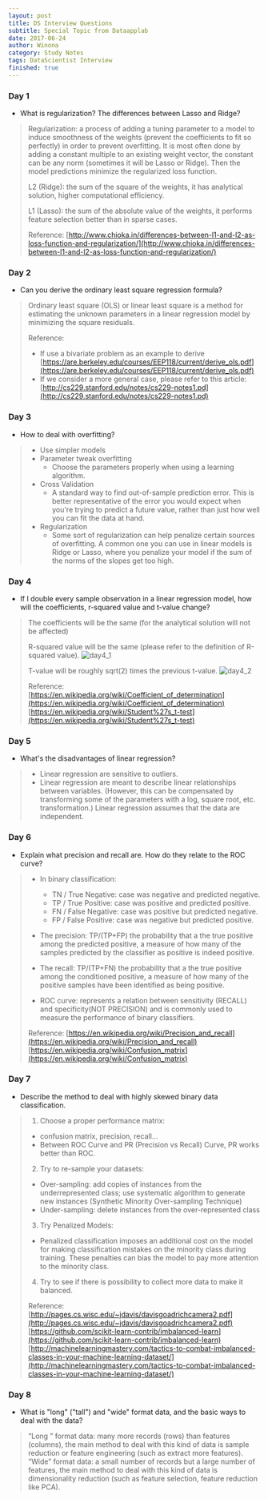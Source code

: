 ```yaml
---
layout: post
title: DS Interview Questions
subtitle: Special Topic from Dataapplab
date: 2017-06-24
author: Winona
category: Study Notes
tags: DataScientist Interview
finished: true
---
```



### Day 1

- What is regularization? The differences between Lasso and Ridge?
> Regularization: a process of adding a tuning parameter to a model to induce smoothness of the weights (prevent the coefficients to fit so perfectly) in order to prevent overfitting. It is most often done by adding a constant multiple to an existing weight vector, the constant can be any norm (sometimes it will be Lasso or Ridge). Then the model predictions minimize the regularized loss function.
>
> L2 (Ridge): the sum of the square of the weights, it has analytical solution, higher computational efficiency.
>
> L1 (Lasso): the sum of the absolute value of the weights, it performs feature selection better than in sparse cases.
>
> Reference:
> [http://www.chioka.in/differences-between-l1-and-l2-as-loss-function-and-regularization/](http://www.chioka.in/differences-between-l1-and-l2-as-loss-function-and-regularization/)


### Day 2

- Can you derive the ordinary least square regression formula?
> Ordinary least square (OLS) or linear least square is a method for estimating the unknown parameters in a linear regression model by minimizing the square residuals.
>
> Reference:
> - If use a bivariate problem as an example to derive
> [https://are.berkeley.edu/courses/EEP118/current/derive_ols.pdf](https://are.berkeley.edu/courses/EEP118/current/derive_ols.pdf)
> - If we consider a more general case, please refer to this article:
> [http://cs229.stanford.edu/notes/cs229-notes1.pd](http://cs229.stanford.edu/notes/cs229-notes1.pd)


### Day 3

- How to deal with overfitting?
> - Use simpler models
> - Parameter tweak overfitting
>   - Choose the parameters properly when using a learning algorithm.
> - Cross Validation
>   - A standard way to find out-of-sample prediction error. This is better representative of the error you would expect when you're trying to predict a future value, rather than just how well you can fit the data at hand.
> - Regularization
>   - Some sort of regularization can help penalize certain sources of overfitting. A common one you can use in linear models is Ridge or Lasso, where you penalize your model if the sum of the norms of the slopes get too high.


### Day 4

- If I double every sample observation in a linear regression model, how will the coefficients, r-squared value and t-value change?
> The coefficients will be the same (for the analytical solution will not be affected)
>
> R-squared value will be the same (please refer to the definition of R-squared value).
![day4_1](https://refwd.github.io/ReFwd/img/DS_Interview_Questions/day4_1.jpg)
>
> T-value will be roughly sqrt(2) times the previous t-value.
![day4_2](https://refwd.github.io/ReFwd/img/DS_Interview_Questions/day4_2.jpg)
>
> Reference:
> [https://en.wikipedia.org/wiki/Coefficient_of_determination](https://en.wikipedia.org/wiki/Coefficient_of_determination)
> [https://en.wikipedia.org/wiki/Student%27s_t-test](https://en.wikipedia.org/wiki/Student%27s_t-test)


### Day 5

- What's the disadvantages of linear regression?
> - Linear regression are sensitive to outliers.
> - Linear regression are meant to describe linear relationships between variables. (However, this can be compensated by transforming some of the parameters with a log, square root, etc. transformation.)
> Linear regression assumes that the data are independent.


### Day 6

- Explain what precision and recall are. How do they relate to the ROC curve?
> - In binary classification:
>   - TN / True Negative: case was negative and predicted negative.
>   - TP / True Positive: case was positive and predicted positive.
>   - FN / False Negative: case was positive but predicted negative.
>   - FP / False Positive: case was negative but predicted positive.
>
> - The precision:
> TP/(TP+FP) the probability that a the true positive among the predicted positive, a measure of how many of the samples predicted by the classifier as positive is indeed positive.
>
> - The recall:
> TP/(TP+FN) the probability that a the true positive among the conditioned positive, a measure of how many of the positive samples have been identified as being positive.
>
> - ROC curve:
> represents a relation between sensitivity (RECALL) and specificity(NOT PRECISION) and is commonly used to measure the performance of binary classifiers.
>
> Reference:
> [https://en.wikipedia.org/wiki/Precision_and_recall](https://en.wikipedia.org/wiki/Precision_and_recall)
> [https://en.wikipedia.org/wiki/Confusion_matrix](https://en.wikipedia.org/wiki/Confusion_matrix)


### Day 7

- Describe the method to deal with highly skewed binary data classification.
> 1. Choose a proper performance matrix:
>   - confusion matrix, precision, recall...
>   - Between ROC Curve and PR (Precision vs Recall) Curve, PR works better than ROC.
>
> 2. Try to re-sample your datasets:
>   - Over-sampling: add copies of instances from the underrepresented class; use systematic algorithm to generate new instances (Synthetic Minority Over-sampling Technique)
>   - Under-sampling: delete instances from the over-represented class
>
> 3. Try Penalized Models:
>   - Penalized classification imposes an additional cost on the model for making classification mistakes on the minority class during training. These penalties can bias the model to pay more attention to the minority class.
>
> 4. Try to see if there is possibility to collect more data to make it balanced.
>
> Reference:
> [http://pages.cs.wisc.edu/~jdavis/davisgoadrichcamera2.pdf](http://pages.cs.wisc.edu/~jdavis/davisgoadrichcamera2.pdf)
> [https://github.com/scikit-learn-contrib/imbalanced-learn](https://github.com/scikit-learn-contrib/imbalanced-learn)
> [http://machinelearningmastery.com/tactics-to-combat-imbalanced-classes-in-your-machine-learning-dataset/](http://machinelearningmastery.com/tactics-to-combat-imbalanced-classes-in-your-machine-learning-dataset/)


### Day 8

- What is "long" ("tall") and "wide" format data, and the basic ways to deal with the data?
> “Long ” format data: many more records (rows) than features (columns), the main method to deal with this kind of data is sample reduction or feature engineering (such as extract more features).
> “Wide” format data: a small number of records but a large number of features, the main method to deal with this kind of data is dimensionality reduction (such as feature selection, feature reduction like PCA).
